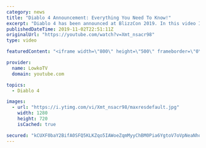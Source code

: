 ```yaml
---
category: news
title: "Diablo 4 Announcement: Everything You Need To Know!"
excerpt: "Diablo 4 has been announced at BlizzCon 2019. In this video I go over everything you need to know about this upcoming Blizzard Entertainment game."
publishedDateTime: 2019-11-02T22:51:11Z
originalUrl: "https://youtube.com/watch?v=Xmt_nsacr98"
type: video

featuredContent: "<iframe width=\"800\" height=\"500\" frameborder=\"0\" src=\"https://www.youtube.com/embed/Xmt_nsacr98\" allow=\"accelerometer; autoplay; encrypted-media; gyroscope; picture-in-picture\" allowfullscreen></iframe>"

provider:
  name: LowkoTV
  domain: youtube.com

topics:
  - Diablo 4

images:
  - url: "https://i.ytimg.com/vi/Xmt_nsacr98/maxresdefault.jpg"
    width: 1280
    height: 720
    isCached: true

secured: "kCUXF0baY2BifA0SFQ5KLKZqo5IAWoeZqmMyyChBM0Pia6YgtoV7oVpNeaNho/zvT6Gy6jsCvsmxpWPHyLJ8PoLKDDyfPHV+IwtyWAvh4sXZqp3ZsNemx91zpCO9CFgF3xxsoUTRgCIzGtzvdlhahK+ihvEEFyB5HoNztbYW9MNWram9mJl8CppG1xHmBt8+lUFZp0Xc6lSsTSRrFvDpadww9UR6nqmpn/OUbMTMyjvTirj55+vig/e50lMMurFFL6d/3/rUkYofpmikUry5D2xvZoW3W2+d4mGLcCiDSTajsEoEf/OnFs3LhNo9Zk7odPyznSh0g8Z5rf6kOXFFTEVzZVhGxb6S1IeA+Avik5vzNweXlH3hPsJwnRTb4k7HroA/cXPCdI1yR+UUIihqneQXJebVQpHuwTMpOIFQTrZAr3YGfgfmyh+UuJTEmpdA;EBQu7/aaIf0HmosWQnbomA=="
---
```


